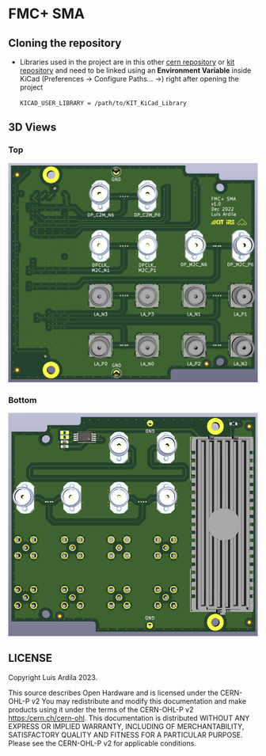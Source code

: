 # FMC+ SMA

## Cloning the repository
- Libraries used in the project are in this other [cern repository](https://gitlab.cern.ch/p2-xware/hardware/kicad-pcbs/kit-kicad-library) or [kit repository](https://git.scc.kit.edu/cms-tt/hardware/kicad-pcbs/kit-kicad-library) and need to be linked using an **Environment Variable** inside KiCad (Preferences -> Configure Paths... ->) right after opening the project
 
  `KICAD_USER_LIBRARY = /path/to/KIT_KiCad_Library`

## 3D Views

### Top

![Top View 3D](/images/top.png)


### Bottom

![Bottom View 3D](/images/bot.png)


## LICENSE

Copyright Luis Ardila 2023.

This source describes Open Hardware and is licensed under the CERN-OHL-P v2
You may redistribute and modify this documentation and make products
using it under the terms of the CERN-OHL-P v2 [https:/cern.ch/cern-ohl](https:/cern.ch/cern-ohl).
This documentation is distributed WITHOUT ANY EXPRESS OR IMPLIED
WARRANTY, INCLUDING OF MERCHANTABILITY, SATISFACTORY QUALITY
AND FITNESS FOR A PARTICULAR PURPOSE. Please see the CERN-OHL-P v2
for applicable conditions.

